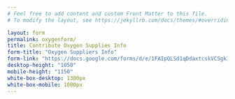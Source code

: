 ```yaml
---
# Feel free to add content and custom Front Matter to this file.
# To modify the layout, see https://jekyllrb.com/docs/themes/#overriding-theme-defaults

layout: form
permalink: oxygenform/
title: Contribute Oxygen Supplies Info
form-title: "Oxygen Suppliers Info"
form-link: "https://docs.google.com/forms/d/e/1FAIpQLSd1qDdaxtcskVCSgkIwAXfvIftcFgRkOeTFIZngtjZ8-Zdreg/viewform?embedded=true"
desktop-height: "1050"
mobile-height: "1150"
white-box-desktop: 1300px
white-box-mobile: 1000px
---
```

